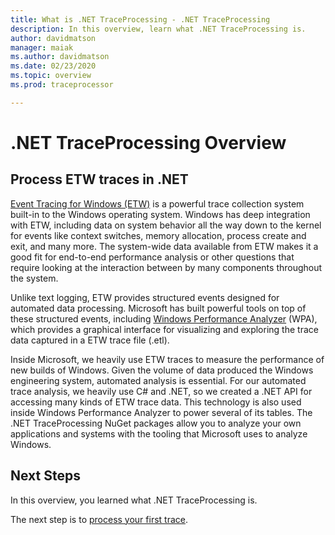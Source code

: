 ```yaml
---
title: What is .NET TraceProcessing - .NET TraceProcessing
description: In this overview, learn what .NET TraceProcessing is.
author: davidmatson
manager: maiak
ms.author: davidmatson
ms.date: 02/23/2020
ms.topic: overview
ms.prod: traceprocessor

---
```


# .NET TraceProcessing Overview

## Process ETW traces in .NET

[Event Tracing for Windows (ETW)](https://docs.microsoft.com/windows/win32/etw/event-tracing-portal) is a powerful trace collection system built-in to the Windows operating system. Windows has deep integration with ETW, including data on system behavior all the way down to the kernel for events like context switches, memory allocation, process create and exit, and many more. The system-wide data available from ETW makes it a good fit for end-to-end performance analysis or other questions that require looking at the interaction between by many components throughout the system.

Unlike text logging, ETW provides structured events designed for automated data processing. Microsoft has built powerful tools on top of these structured events, including [Windows Performance Analyzer](https://docs.microsoft.com/windows-hardware/test/wpt/windows-performance-analyzer) (WPA), which provides a graphical interface for visualizing and exploring the trace data captured in a ETW trace file (.etl).

Inside Microsoft, we heavily use ETW traces to measure the performance of new builds of Windows. Given the volume of data produced the Windows engineering system, automated analysis is essential. For our automated trace analysis, we heavily use C# and .NET, so we created a .NET API for accessing many kinds of ETW trace data. This technology is also used inside Windows Performance Analyzer to power several of its tables. The .NET TraceProcessing NuGet packages allow you to analyze your own applications and systems with the tooling that Microsoft uses to analyze Windows.

## Next Steps

In this overview, you learned what .NET TraceProcessing is.

The next step is to [process your first trace](quickstart.md).
